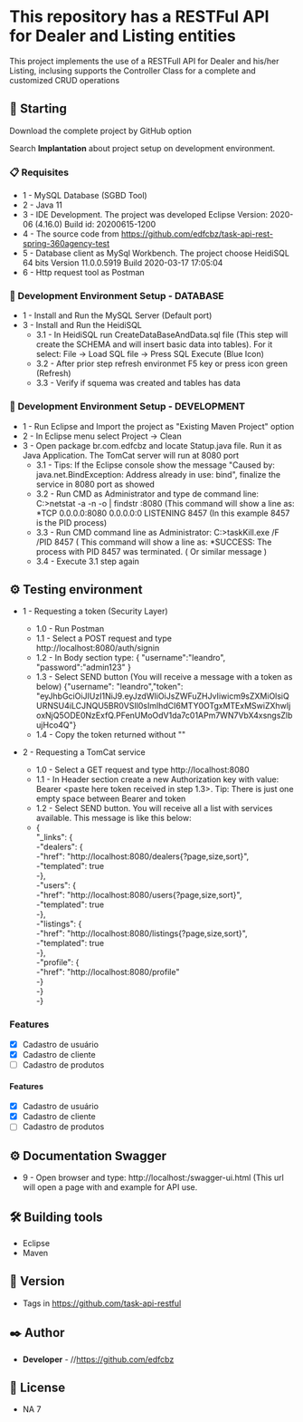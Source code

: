 # This repository has a RESTFul API for Dealer and Listing entities

This project implements the use of a RESTFull API for Dealer and his/her Listing, inclusing supports the Controller Class for a complete and customized CRUD operations

## 🚀 Starting

Download the complete project by GitHub option

Search **Implantation** about project setup on development environment.

### 📋 Requisites

* 1 - MySQL Database (SGBD Tool)
* 2 - Java 11
* 3 - IDE Development. The project was developed Eclipse Version: 2020-06 (4.16.0) Build id: 20200615-1200
* 4 - The source code from https://github.com/edfcbz/task-api-rest-spring-360agency-test
* 5 - Database client as MySql Workbench. The project choose HeidiSQL 64 bits Version 11.0.0.5919 Build 2020-03-17 17:05:04
* 6 - Http request tool as Postman  

### 🔧 Development Environment Setup - DATABASE

* 1 - Install and Run the MySQL Server (Default port)
* 3 - Install and Run the HeidiSQL
  * 3.1 - In HeidiSQL run CreateDataBaseAndData.sql file (This step will create the SCHEMA and will insert basic data into tables). For it select: File -> Load SQL file -> Press SQL Execute (Blue Icon)
  * 3.2 - After prior step refresh environmet F5 key or press icon green (Refresh)
  * 3.3 - Verify if squema was created and tables has data 

### 🔧 Development Environment Setup - DEVELOPMENT

* 1 - Run Eclipse and Import the project as "Existing Maven Project" option
* 2 - In Eclipse menu select Project -> Clean
* 3 - Open package br.com.edfcbz and locate Statup.java file. Run it as Java Application. The TomCat server will run at 8080 port
  * 3.1 - Tips: If the Eclipse console show the message "Caused by: java.net.BindException: Address already in use: bind", finalize the service in 8080 port as showed
  * 3.2 - Run CMD as Administrator and type de command line: C:\>netstat -a -n -o | findstr :8080 (This command will show a line as:
          *TCP 0.0.0.0:8080 0.0.0.0:0 LISTENING 8457 (In this example 8457 is the PID process)
  * 3.3 - Run CMD command line as Administrator: C:\>taskKill.exe /F /PID 8457 ( This command will show a line as: 
          *SUCCESS: The process with PID 8457 was terminated. ( Or similar message )
  * 3.4 - Execute 3.1 step again

## ⚙️ Testing environment
* 1 - Requesting a token (Security Layer)
  * 1.0 - Run Postman
  * 1.1 - Select a POST request and type http://localhost:8080/auth/signin
  * 1.2 - In Body section type: {
                          "username":"leandro",
                          "password":"admin123"
                        }
  * 1.3 - Select SEND button (You will receive a message with a token as below)
  {"username": "leandro","token": "eyJhbGciOiJIUzI1NiJ9.eyJzdWIiOiJsZWFuZHJvIiwicm9sZXMiOlsiQURNSU4iLCJNQU5BR0VSIl0sImlhdCI6MTY0OTgxMTExMSwiZXhwIjoxNjQ5ODE0NzExfQ.PFenUMoOdV1da7c01APm7WN7VbX4xsngsZlbujHco4Q"}                        
  * 1.4 - Copy the token returned without ""

* 2 - Requesting a TomCat service
  * 1.0 - Select a GET request and type http://localhost:8080
  * 1.1 - In Header section create a new Authorization key with value: Bearer <paste here token received in step 1.3>. Tip: There is just one empty space between Bearer and token
  * 1.2 - Select SEND button. You will receive all a list with services available. This message is like this below:
  - {<br/>
    "_links": {<br/>
      -"dealers": {<br/>
            -"href": "http://localhost:8080/dealers{?page,size,sort}",<br/>
            -"templated": true<br/>
       -},<br/>
       -"users": {<br/>
           -"href": "http://localhost:8080/users{?page,size,sort}",<br/>
           -"templated": true<br/>
        -},<br/>
        -"listings": {<br/>
           -"href": "http://localhost:8080/listings{?page,size,sort}",<br/>
            -"templated": true<br/>
        -},<br/>
        -"profile": {<br/>
            -"href": "http://localhost:8080/profile"<br/>
       -}<br/>
   -}<br/>
-}<br/>

### Features

- [x] Cadastro de usuário
- [x] Cadastro de cliente
- [ ] Cadastro de produtos

#### Features

- [x] Cadastro de usuário
- [x] Cadastro de cliente
- [ ] Cadastro de produtos

## ⚙️ Documentation Swagger
* 9 - Open browser and type: http://localhost:/swagger-ui.html (This url will open a page with and example for API use.

## 🛠️ Building tools

* Eclipse
* Maven

## 📌 Version

* Tags in https://github.com/task-api-restful

## ✒️ Author

* **Developer** - //https://github.com/edfcbz

## 📄 License

* NA
7
